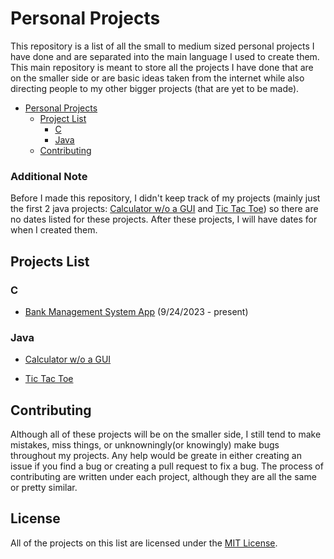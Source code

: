 # Personal Projects

This repository is a list of all the small to medium sized personal projects I have done and are separated into the main language I used to create them. This main repository is meant to store all the projects I have done that are on the smaller side or are basic ideas taken from the internet while also directing people to my other bigger projects (that are yet to be made).

- [Personal Projects](#personal-projects)
  - [Project List](#projects-list)
    - [C](#c)
    - [Java](#java)
  - [Contributing](#contributing)

### Additional Note
Before I made this repository, I didn't keep track of my projects (mainly just the first 2 java projects: [Calculator w/o a GUI](https://github.com/Dossr-NK/Personal-Projects/tree/main/Java/Calculator%20no%20GUI) and [Tic Tac Toe](https://github.com/Dossr-NK/Personal-Projects/tree/main/Java/Tic%20Tac%20Toe)) so there are no dates listed for these projects. After these projects, I will have dates for when I created them.

## Projects List
### C
  - [Bank Management System App](https://github.com/Dossr-NK/Personal-Projects/tree/main/C/Bank%20Management%20System%20App) (9/24/2023 - present)
### Java
  - [Calculator w/o a GUI](https://github.com/Dossr-NK/Personal-Projects/tree/main/Java/Calculator%20no%20GUI)
  <!-- - [Converter](https://github.com/Dossr-NK/Personal-Projects/tree/main/Java/Converter) (9/28/2023 - present) -->
  - [Tic Tac Toe](https://github.com/Dossr-NK/Personal-Projects/tree/main/Java/Tic%20Tac%20Toe)

<!-- Will add ## Larger Projects List later when I create one. -->

## Contributing
Although all of these projects will be on the smaller side, I still tend to make mistakes, miss things, or unknowningly(or knowingly) make bugs throughout my projects. Any help would be greate in either creating an issue if you find a bug or creating a pull request to fix a bug. The process of contributing are written under each project, although they are all the same or pretty similar. 


## License
All of the projects on this list are licensed under the [MIT License](https://github.com/Dossr-NK/Personal-Projects/blob/main/LICENSE.txt).
